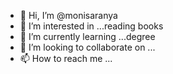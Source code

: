 - 👋 Hi, I’m @monisaranya
- 👀 I’m interested in ...reading books
- 🌱 I’m currently learning ...degree
- 💞️ I’m looking to collaborate on ...
- 📫 How to reach me ...

<!---
monisaranya/monisaranya is a ✨ special ✨ repository because its `README.md` (this file) appears on your GitHub profile.
You can click the Preview link to take a look at your changes.
--->
